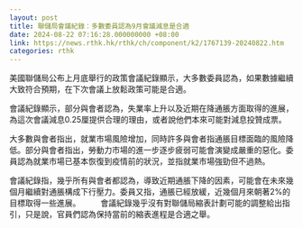 ```yaml
---
layout: post
title: 聯儲局會議紀錄：多數委員認為9月會議減息是合適
date: 2024-08-22 07:16:28.000000000 +08:00
link: https://news.rthk.hk/rthk/ch/component/k2/1767139-20240822.htm
categories: rthk
---
```


美國聯儲局公布上月底舉行的政策會議紀錄顯示，大多數委員認為，如果數據繼續大致符合預期，在下次會議上放鬆政策可能是合適。

會議紀錄顯示，部分與會者認為，失業率上升以及近期在降通脹方面取得的進展，為這次會議減息0.25厘提供合理的理由，或者說他們本來可能對減息投贊成票。

大多數與會者指出，就業市場風險增加，同時許多與會者指通脹目標面臨的風險降低。部分與會者指出，勞動力市場的進一步逐步疲弱可能會演變成嚴重的惡化。委員認為就業市場已基本恢復到疫情前的狀況，並指就業市場強勁但不過熱。

會議紀錄指，幾乎所有與會者都認為，導致近期通脹下降的因素，可能會在未來幾個月繼續對通脹構成下行壓力。委員又指，通脹已經放緩，近幾個月來朝著2%的目標取得一些進展。
　　
會議紀錄幾乎沒有對聯儲局縮表計劃可能的調整給出指引，只是說，官員們認為保持當前的縮表進程是合適之舉。
